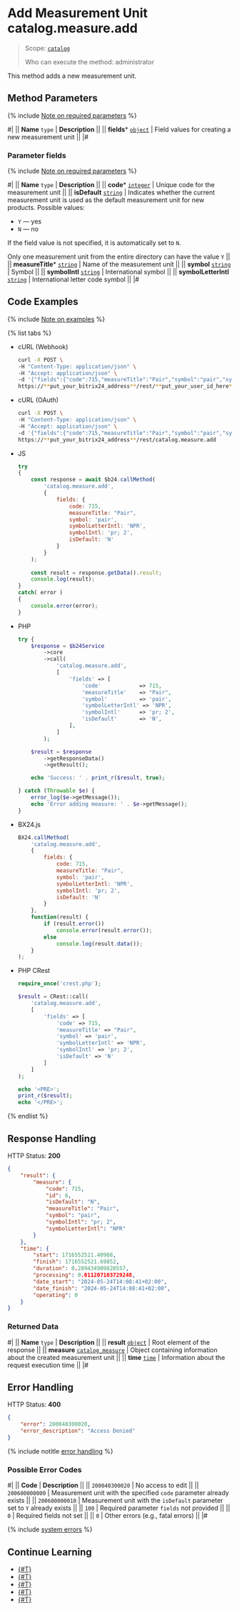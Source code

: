 # Add Measurement Unit catalog.measure.add

> Scope: [`catalog`](../../scopes/permissions.md)
>
> Who can execute the method: administrator

This method adds a new measurement unit.

## Method Parameters

{% include [Note on required parameters](../../../_includes/required.md) %}

#|
|| **Name**
`type` | **Description** ||
|| **fields***
[`object`](../../data-types.md) | Field values for creating a new measurement unit ||
|#

### Parameter fields

{% include [Note on required parameters](../../../_includes/required.md) %}

#|
|| **Name**
`type` | **Description** ||
|| **code***
[`integer`](../../data-types.md) | Unique code for the measurement unit ||
|| **isDefault**
[`string`](../../data-types.md) | Indicates whether the current measurement unit is used as the default measurement unit for new products. Possible values:
- `Y` — yes
- `N` — no

If the field value is not specified, it is automatically set to `N`.

Only one measurement unit from the entire directory can have the value `Y`
||
|| **measureTitle***
[`string`](../../data-types.md) | Name of the measurement unit
||
|| **symbol**
[`string`](../../data-types.md) | Symbol 
||
|| **symbolIntl**
[`string`](../../data-types.md) | International symbol
||
|| **symbolLetterIntl**
[`string`](../../data-types.md) | International letter code symbol
||
|#

## Code Examples

{% include [Note on examples](../../../_includes/examples.md) %}

{% list tabs %}

- cURL (Webhook)

    ```bash
    curl -X POST \
    -H "Content-Type: application/json" \
    -H "Accept: application/json" \
    -d '{"fields":{"code":715,"measureTitle":"Pair","symbol":"pair","symbolLetterIntl":"NPR","symbolIntl":"pr; 2","isDefault":"N"}}' \
    https://**put_your_bitrix24_address**/rest/**put_your_user_id_here**/**put_your_webhook_here**/catalog.measure.add
    ```

- cURL (OAuth)

    ```bash
    curl -X POST \
    -H "Content-Type: application/json" \
    -H "Accept: application/json" \
    -d '{"fields":{"code":715,"measureTitle":"Pair","symbol":"pair","symbolLetterIntl":"NPR","symbolIntl":"pr; 2","isDefault":"N"},"auth":"**put_access_token_here**"}' \
    https://**put_your_bitrix24_address**/rest/catalog.measure.add
    ```

- JS

    ```js
    try
    {
    	const response = await $b24.callMethod(
    		'catalog.measure.add', 
    		{
    			fields: {
    				code: 715,
    				measureTitle: "Pair",
    				symbol: 'pair',
    				symbolLetterIntl: 'NPR',
    				symbolIntl: 'pr; 2',
    				isDefault: 'N'
    			}
    		}
    	);
    	
    	const result = response.getData().result;
    	console.log(result);
    }
    catch( error )
    {
    	console.error(error);
    }
    ```

- PHP

    ```php
    try {
        $response = $b24Service
            ->core
            ->call(
                'catalog.measure.add',
                [
                    'fields' => [
                        'code'            => 715,
                        'measureTitle'    => "Pair",
                        'symbol'          => 'pair',
                        'symbolLetterIntl' => 'NPR',
                        'symbolIntl'      => 'pr; 2',
                        'isDefault'       => 'N',
                    ],
                ]
            );
    
        $result = $response
            ->getResponseData()
            ->getResult();
    
        echo 'Success: ' . print_r($result, true);
    
    } catch (Throwable $e) {
        error_log($e->getMessage());
        echo 'Error adding measure: ' . $e->getMessage();
    }
    ```

- BX24.js

    ```js
    BX24.callMethod(
        'catalog.measure.add', 
        {
            fields: {
                code: 715,
                measureTitle: "Pair",
                symbol: 'pair',
                symbolLetterIntl: 'NPR',
                symbolIntl: 'pr; 2',
                isDefault: 'N'
            }
        },
        function(result) {
            if (result.error())
                console.error(result.error());
            else
                console.log(result.data());
        }
    );
    ```

- PHP CRest

    ```php
    require_once('crest.php');

    $result = CRest::call(
        'catalog.measure.add',
        [
            'fields' => [
                'code' => 715,
                'measureTitle' => "Pair",
                'symbol' => 'pair',
                'symbolLetterIntl' => 'NPR',
                'symbolIntl' => 'pr; 2',
                'isDefault' => 'N'
            ]
        ]
    );

    echo '<PRE>';
    print_r($result);
    echo '</PRE>';
    ```

{% endlist %}

## Response Handling

HTTP Status: **200**

```json
{
    "result": {
        "measure": {
            "code": 715,
            "id": 6,
            "isDefault": "N",
            "measureTitle": "Pair",
            "symbol": "pair",
            "symbolIntl": "pr; 2",
            "symbolLetterIntl": "NPR"
        }
    },
    "time": {
        "start": 1716552521.40908,
        "finish": 1716552521.69852,
        "duration": 0.289434909820557,
        "processing": 0.011207103729248,
        "date_start": "2024-05-24T14:08:41+02:00",
        "date_finish": "2024-05-24T14:08:41+02:00",
        "operating": 0
    }
}
```

### Returned Data

#|
|| **Name**
`type` | **Description** ||
|| **result**
[`object`](../../data-types.md) | Root element of the response ||
|| **measure**
[`catalog_measure`](../data-types.md#catalog_measure) | Object containing information about the created measurement unit ||
|| **time**
[`time`](../../data-types.md) | Information about the request execution time ||
|#

## Error Handling

HTTP Status: **400**

```json
{
    "error": 200040300020,
    "error_description": "Access Denied"
}
```

{% include notitle [error handling](../../../_includes/error-info.md) %}

### Possible Error Codes

#|
|| **Code** | **Description** ||
|| `200040300020` | No access to edit
||
|| `200600000000` | Measurement unit with the specified `code` parameter already exists
||
|| `200600000010` | Measurement unit with the `isDefault` parameter set to `Y` already exists
||
|| `100` | Required parameter `fields` not provided
||
|| `0` | Required fields not set
||
|| `0` | Other errors (e.g., fatal errors)
|| 
|#

{% include [system errors](../../../_includes/system-errors.md) %}

## Continue Learning

- [{#T}](./catalog-measure-update.md)
- [{#T}](./catalog-measure-get.md)
- [{#T}](./catalog-measure-list.md)
- [{#T}](./catalog-measure-delete.md)
- [{#T}](./catalog-measure-get-fields.md)